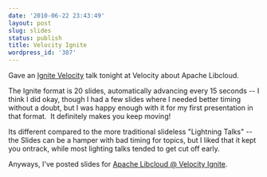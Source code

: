 ```yaml
---
date: '2010-06-22 23:43:49'
layout: post
slug: slides
status: publish
title: Velocity Ignite
wordpress_id: '387'
---
```


Gave an [Ignite Velocity](http://en.oreilly.com/velocity2010/public/schedule/detail/15380) talk tonight at Velocity about Apache Libcloud.

The Ignite format is 20 slides, automatically advancing every 15 seconds -- I think I did okay, though I had a few slides where I needed better timing without a doubt, but I was happy enough with it for my first presentation in that format.  It definitely makes you keep moving!

Its different compared to the more traditional slideless "Lightning Talks" -- the Slides can be a hamper with bad timing for topics, but I liked that it kept you ontrack, while most lighting talks tended to get cut off early.

Anyways, I've posted slides for [Apache Libcloud @ Velocity Ignite](http://paul.querna.org/slides/libcloud-ignite.pdf).
